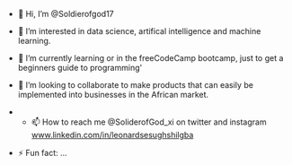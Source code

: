 - 👋 Hi, I’m @Soldierofgod17
- 👀 I’m interested in data science, artifical intelligence and machine learning.
- 🌱 I’m currently learning or in the freeCodeCamp bootcamp, just to get a beginners guide to programming'
- 💞️ I’m looking to collaborate to make products that can easily be implemented into businesses in the African market.
- - 📫 How to reach me @SoliderofGod_xi on twitter and instagram www.linkedin.com/in/leonardsesughshilgba

- ⚡ Fun fact: ...

<!---
Soldierofgod17/Soldierofgod17 is a ✨ special ✨ repository because its `README.md` (this file) appears on your GitHub profile.
You can click the Preview link to take a look at your changes.
--->
